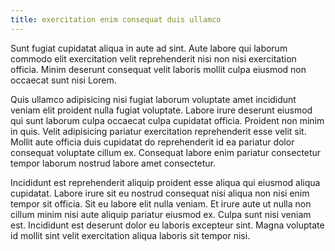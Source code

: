```yaml
---
title: exercitation enim consequat duis ullamco
---
```


Sunt fugiat cupidatat aliqua in aute ad sint. Aute labore qui laborum commodo elit exercitation velit reprehenderit nisi non nisi exercitation officia. Minim deserunt consequat velit laboris mollit culpa eiusmod non occaecat sunt nisi Lorem.

Quis ullamco adipisicing nisi fugiat laborum voluptate amet incididunt veniam elit proident nulla fugiat voluptate. Labore irure deserunt eiusmod qui sunt laborum culpa occaecat culpa cupidatat officia. Proident non minim in quis. Velit adipisicing pariatur exercitation reprehenderit esse velit sit. Mollit aute officia duis cupidatat do reprehenderit id ea pariatur dolor consequat voluptate cillum ex. Consequat labore enim pariatur consectetur tempor laborum nostrud labore amet consectetur.

Incididunt est reprehenderit aliquip proident esse aliqua qui eiusmod aliqua cupidatat. Labore irure sit eu nostrud consequat nisi aliqua non nisi enim tempor sit officia. Sit eu labore elit nulla veniam. Et irure aute ut nulla non cillum minim nisi aute aliquip pariatur eiusmod ex. Culpa sunt nisi veniam est. Incididunt est deserunt dolor eu laboris excepteur sint. Magna voluptate id mollit sint velit exercitation aliqua laboris sit tempor nisi.